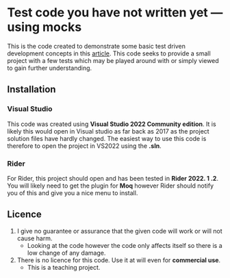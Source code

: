 # Test code you have not written yet — using mocks
This is the code created to demonstrate some basic test driven development concepts in this [article](https://scottgarryfoster.medium.com/7416d647b992).
This code seeks to provide a small project with a few tests which may be played around with or simply viewed to gain further understanding.
## Installation
### Visual Studio
This code was created using **Visual Studio 2022 Community edition**. 
It is likely this would open in Visual studio as far back as 2017 as the project solution files have hardly changed. 
The easiest way to use this code is therefore to open the project in VS2022 using the **.sln**.
### Rider
For Rider, this project should open and has been tested in **Rider 2022. 1 .2**. You will likely need to get the plugin for **Moq** however Rider should notify you of this and give you a nice menu to install.
## Licence
1. I give no guarantee or assurance that the given code will work or will not cause harm.
   * Looking at the code however the code only affects itself so there is a low change of any damage.
2. There is no licence for this code. Use it at will even for **commercial use**.
   * This is a teaching project.
